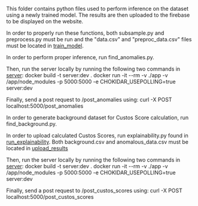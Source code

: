 This folder contains python files used to perform inference on the dataset using a newly trained model. The results are then uploaded to the firebase to be displayed on the website.

In order to properly run these functions, both subsample.py and preprocess.py must be run and the "data.csv" and "preproc_data.csv" files must be located in [train_model](../train_model/).

In order to perform proper inference, run find_anomalies.py.

Then, run the server locally by running the following two commands in [server](../):
docker build -t server:dev .
docker run -it --rm -v ./app -v /app/node_modules -p 5000:5000 -e CHOKIDAR_USEPOLLING=true server:dev

Finally, send a post request to /post_anomalies using:
curl -X POST localhost:5000/post_anomalies

In order to generate background dataset for Custos Score calculation, run find_background.py.

In order to upload calculated Custos Scores, run explainability.py found in [run_explainability](../run_explainability). Both background.csv and anomalous_data.csv must be located in [upload_results](./)

Then, run the server locally by running the following two commands in [server](../):
docker build -t server:dev .
docker run -it --rm -v ./app -v /app/node_modules -p 5000:5000 -e CHOKIDAR_USEPOLLING=true server:dev

Finally, send a post request to /post_custos_scores using:
curl -X POST localhost:5000/post_custos_scores
